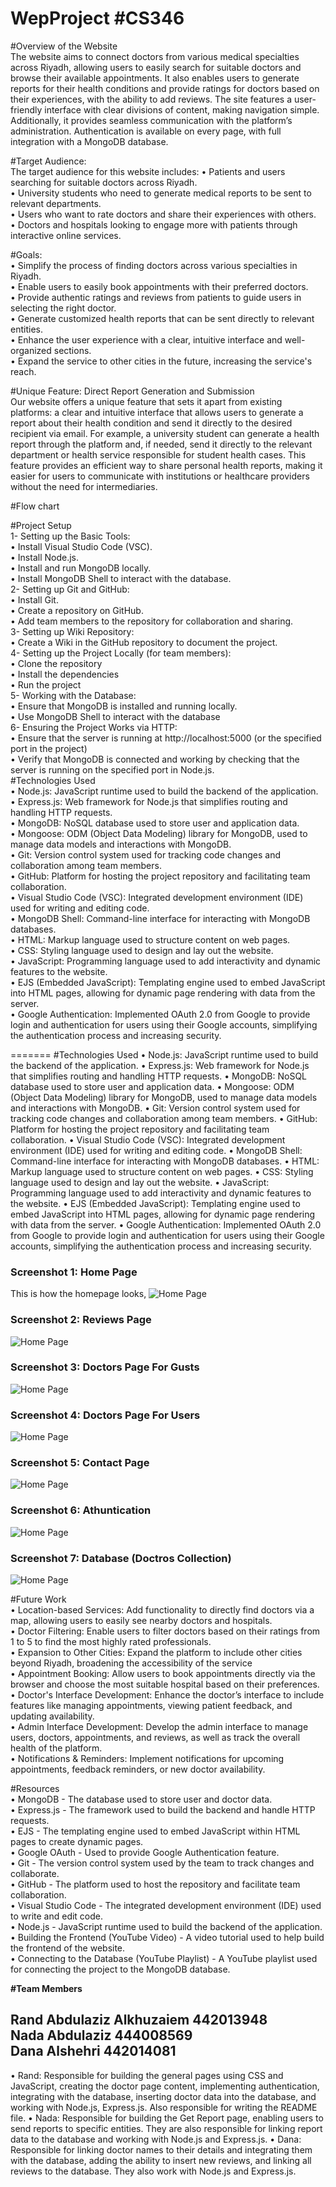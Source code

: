 # WepProject #CS346

#Overview of the Website<br>
The website aims to connect doctors from various medical specialties across Riyadh, allowing users to easily search for suitable doctors and browse their available appointments. It also enables users to generate reports for their health conditions and provide ratings for doctors based on their experiences, with the ability to add reviews. The site features a user-friendly interface with clear divisions of content, making navigation simple. Additionally, it provides seamless communication with the platform’s administration. Authentication is available on every page, with full integration with a MongoDB database.<br>

#Target Audience:<br>
The target audience for this website includes:
•	Patients and users searching for suitable doctors across Riyadh.<br>
•	University students who need to generate medical reports to be sent to relevant departments.<br>
•	Users who want to rate doctors and share their experiences with others.<br>
•	Doctors and hospitals looking to engage more with patients through interactive online services.<br>

#Goals:<br>
•	Simplify the process of finding doctors across various specialties in Riyadh.<br>
•	Enable users to easily book appointments with their preferred doctors.<br>
•	Provide authentic ratings and reviews from patients to guide users in selecting the right doctor.<br>
•	Generate customized health reports that can be sent directly to relevant entities.<br>
•	Enhance the user experience with a clear, intuitive interface and well-organized sections.<br>
•	Expand the service to other cities in the future, increasing the service's reach.<br>

#Unique Feature: Direct Report Generation and Submission<br>
Our website offers a unique feature that sets it apart from existing platforms: a clear and intuitive interface that allows users to generate a report about their health condition and send it directly to the desired recipient via email.
For example, a university student can generate a health report through the platform and, if needed, send it directly to the relevant department or health service responsible for student health cases. This feature provides an efficient way to share personal health reports, making it easier for users to communicate with institutions or healthcare providers without the need for intermediaries.<br>

#Flow chart<br>

#Project Setup<br>
1-	Setting up the Basic Tools:<br>
•  Install Visual Studio Code (VSC).<br>
•  Install Node.js.<br>
•  Install and run MongoDB locally.<br>
•  Install MongoDB Shell to interact with the database.<br>
2-	Setting up Git and GitHub:<br>
•  Install Git.<br>
•  Create a repository on GitHub.<br>
•  Add team members to the repository for collaboration and sharing.<br>
3-	Setting up Wiki Repository:<br>
•	Create a Wiki in the GitHub repository to document the project.<br>
4-	Setting up the Project Locally (for team members):<br>
•	Clone the repository <br>
•	Install the dependencies<br>
•	Run the project <br>
5-	Working with the Database:<br>
•  Ensure that MongoDB is installed and running locally.<br>
•  Use MongoDB Shell to interact with the database<br>
6-	Ensuring the Project Works via HTTP:<br>
•	Ensure that the server is running at http://localhost:5000 (or the specified port in the project)<br>
•	Verify that MongoDB is connected and working by checking that the server is running on the specified port in Node.js.<br>
#Technologies Used<br>
•	Node.js: JavaScript runtime used to build the backend of the application.<br>
•	Express.js: Web framework for Node.js that simplifies routing and handling HTTP requests.<br>
•	MongoDB: NoSQL database used to store user and application data.<br>
•	Mongoose: ODM (Object Data Modeling) library for MongoDB, used to manage data models and interactions with MongoDB.<br>
•	Git: Version control system used for tracking code changes and collaboration among team members.<br>
•	GitHub: Platform for hosting the project repository and facilitating team collaboration.<br>
•	Visual Studio Code (VSC): Integrated development environment (IDE) used for writing and editing code.<br>
•	MongoDB Shell: Command-line interface for interacting with MongoDB databases.<br>
•	HTML: Markup language used to structure content on web pages.<br>
•	CSS: Styling language used to design and lay out the website.<br>
•	JavaScript: Programming language used to add interactivity and dynamic features to the website.<br>
•	EJS (Embedded JavaScript): Templating engine used to embed JavaScript into HTML pages, allowing for dynamic page rendering with data from the server.<br>
•	Google Authentication: Implemented OAuth 2.0 from Google to provide login and authentication for users using their Google accounts, simplifying the authentication process and increasing security.<br>

=======
#Technologies Used
•	Node.js: JavaScript runtime used to build the backend of the application.
•	Express.js: Web framework for Node.js that simplifies routing and handling HTTP requests.
•	MongoDB: NoSQL database used to store user and application data.
•	Mongoose: ODM (Object Data Modeling) library for MongoDB, used to manage data models and interactions with MongoDB.
•	Git: Version control system used for tracking code changes and collaboration among team members.
•	GitHub: Platform for hosting the project repository and facilitating team collaboration.
•	Visual Studio Code (VSC): Integrated development environment (IDE) used for writing and editing code.
•	MongoDB Shell: Command-line interface for interacting with MongoDB databases.
•	HTML: Markup language used to structure content on web pages.
•	CSS: Styling language used to design and lay out the website.
•	JavaScript: Programming language used to add interactivity and dynamic features to the website.
•	EJS (Embedded JavaScript): Templating engine used to embed JavaScript into HTML pages, allowing for dynamic page rendering with data from the server.
•	Google Authentication: Implemented OAuth 2.0 from Google to provide login and authentication for users using their Google accounts, simplifying the authentication process and increasing security.

### Screenshot 1: Home Page
This is how the homepage looks,
![Home Page](public/img/home_page.png)

### Screenshot 2: Reviews Page
![Home Page](./public/img/reviews_page.png)

### Screenshot 3: Doctors Page For Gusts
![Home Page](./public/img/doctors_page(Gust).png)

### Screenshot 4: Doctors Page For Users
![Home Page](./public/img/doctors_page(Users).png)

### Screenshot 5: Contact Page 
![Home Page](./public/img/Contact_page.png)

### Screenshot 6: Athuntication
![Home Page](./public/img/athuntication_page.png)

### Screenshot 7: Database (Doctros Collection)
![Home Page](./public/img/database.png)



#Future Work<br>
•	Location-based Services: Add functionality to directly find doctors via a map, allowing users to easily see nearby doctors and hospitals.<br>
•	Doctor Filtering: Enable users to filter doctors based on their ratings from 1 to 5 to find the most highly rated professionals.<br>
•	Expansion to Other Cities: Expand the platform to include other cities beyond Riyadh, broadening the accessibility of the service<br>
•	Appointment Booking: Allow users to book appointments directly via the browser and choose the most suitable hospital based on their preferences.<br>
•	Doctor's Interface Development: Enhance the doctor’s interface to include features like managing appointments, viewing patient feedback, and updating availability.<br>
•	Admin Interface Development: Develop the admin interface to manage users, doctors, appointments, and reviews, as well as track the overall health of the platform.<br>
•	Notifications & Reminders: Implement notifications for upcoming appointments, feedback reminders, or new doctor availability.<br>




#Resources<br>
•	MongoDB - The database used to store user and doctor data.<br>
•	Express.js - The framework used to build the backend and handle HTTP requests.<br>
•	EJS - The templating engine used to embed JavaScript within HTML pages to create dynamic pages.<br>
•	Google OAuth - Used to provide Google Authentication feature.<br>
•	Git - The version control system used by the team to track changes and collaborate.<br>
•	GitHub - The platform used to host the repository and facilitate team collaboration.<br>
•	Visual Studio Code - The integrated development environment (IDE) used to write and edit code.<br>
•	Node.js - JavaScript runtime used to build the backend of the application.<br>
•	Building the Frontend (YouTube Video) - A video tutorial used to help build the frontend of the website.<br>
•	  Connecting to the Database (YouTube Playlist) - A YouTube playlist used for connecting the project to the MongoDB database.<br>



**#Team Members**<br>

Rand Abdulaziz Alkhuzaiem 442013948<br>
Nada  Abdulaziz 444008569<br>
Dana Alshehri 442014081<br>
--

•	Rand: Responsible for building the general pages using CSS and JavaScript, creating the doctor page content, implementing authentication, integrating with the database, inserting doctor data into the database, and working with Node.js, Express.js. Also responsible for writing the README file.
•	Nada: Responsible for building the Get Report page, enabling users to send reports to specific entities. They are also responsible for linking report data to the database and working with Node.js and Express.js.
•	Dana: Responsible for linking doctor names to their details and integrating them with the database, adding the ability to insert new reviews, and linking all reviews to the database. They also work with Node.js and Express.js.




